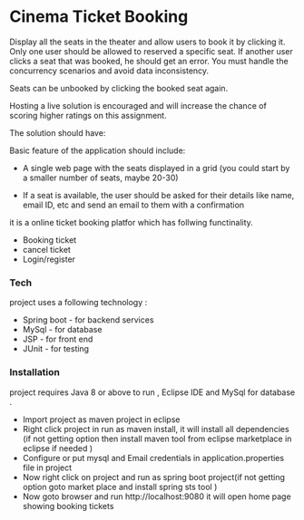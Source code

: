 # Cinema Ticket Booking

Display all the seats in the theater and allow users to book it by clicking it. Only one user should be allowed to reserved a specific seat.
If another user clicks a seat that was booked, he should get an error. You must handle the concurrency scenarios and avoid data inconsistency.

Seats can be unbooked by clicking the booked seat again.


Hosting a live solution is encouraged and will increase the chance of scoring higher ratings on this assignment.

The solution should have:

Basic feature of the application should include:

* A single web page with the seats displayed in a grid (you could start by a smaller number of seats, maybe 20-30)

* If a seat is available, the user should be asked for their details like name, email ID, etc and send an email to them with a confirmation


it is a online ticket booking platfor which has follwing functinality.

  - Booking ticket
  - cancel ticket
  - Login/register 


### Tech

project uses a following technology :

* Spring boot - for backend services
* MySql - for database 
* JSP - for front end
* JUnit - for testing

### Installation

project requires Java 8 or above to run , Eclipse IDE and MySql for database .

* Import project as maven project in eclipse
* Right click project in run as maven install, it will install all dependencies (if not getting option then install maven tool from eclipse marketplace in eclipse if needed )
* Configure or put mysql and Email credentials in application.properties file in project
* Now right click on project and run as spring boot project(if not getting option goto market place and install spring sts tool )
* Now goto browser and run http://localhost:9080 it will open home page showing booking tickets
